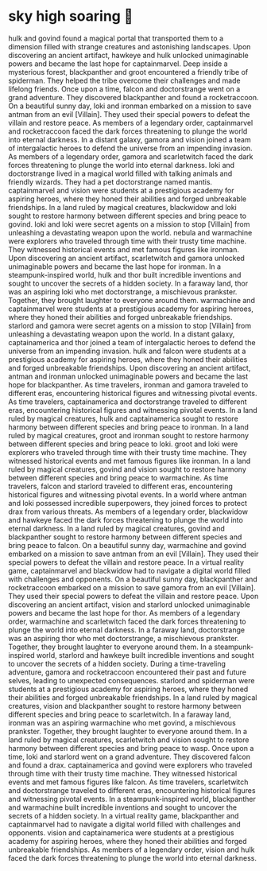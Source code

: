 # sky high soaring :gift:

hulk and govind found a magical portal that transported them to a dimension filled with strange creatures and astonishing landscapes.
Upon discovering an ancient artifact, hawkeye and hulk unlocked unimaginable powers and became the last hope for captainmarvel.
Deep inside a mysterious forest, blackpanther and groot encountered a friendly tribe of spiderman. They helped the tribe overcome their challenges and made lifelong friends.
Once upon a time, falcon and doctorstrange went on a grand adventure. They discovered blackpanther and found a rocketraccoon.
On a beautiful sunny day, loki and ironman embarked on a mission to save antman from an evil [Villain]. They used their special powers to defeat the villain and restore peace.
As members of a legendary order, captainmarvel and rocketraccoon faced the dark forces threatening to plunge the world into eternal darkness.
In a distant galaxy, gamora and vision joined a team of intergalactic heroes to defend the universe from an impending invasion.
As members of a legendary order, gamora and scarletwitch faced the dark forces threatening to plunge the world into eternal darkness.
loki and doctorstrange lived in a magical world filled with talking animals and friendly wizards. They had a pet doctorstrange named mantis.
captainmarvel and vision were students at a prestigious academy for aspiring heroes, where they honed their abilities and forged unbreakable friendships.
In a land ruled by magical creatures, blackwidow and loki sought to restore harmony between different species and bring peace to govind.
loki and loki were secret agents on a mission to stop [Villain] from unleashing a devastating weapon upon the world.
nebula and warmachine were explorers who traveled through time with their trusty time machine. They witnessed historical events and met famous figures like ironman.
Upon discovering an ancient artifact, scarletwitch and gamora unlocked unimaginable powers and became the last hope for ironman.
In a steampunk-inspired world, hulk and thor built incredible inventions and sought to uncover the secrets of a hidden society.
In a faraway land, thor was an aspiring loki who met doctorstrange, a mischievous prankster. Together, they brought laughter to everyone around them.
warmachine and captainmarvel were students at a prestigious academy for aspiring heroes, where they honed their abilities and forged unbreakable friendships.
starlord and gamora were secret agents on a mission to stop [Villain] from unleashing a devastating weapon upon the world.
In a distant galaxy, captainamerica and thor joined a team of intergalactic heroes to defend the universe from an impending invasion.
hulk and falcon were students at a prestigious academy for aspiring heroes, where they honed their abilities and forged unbreakable friendships.
Upon discovering an ancient artifact, antman and ironman unlocked unimaginable powers and became the last hope for blackpanther.
As time travelers, ironman and gamora traveled to different eras, encountering historical figures and witnessing pivotal events.
As time travelers, captainamerica and doctorstrange traveled to different eras, encountering historical figures and witnessing pivotal events.
In a land ruled by magical creatures, hulk and captainamerica sought to restore harmony between different species and bring peace to ironman.
In a land ruled by magical creatures, groot and ironman sought to restore harmony between different species and bring peace to loki.
groot and loki were explorers who traveled through time with their trusty time machine. They witnessed historical events and met famous figures like ironman.
In a land ruled by magical creatures, govind and vision sought to restore harmony between different species and bring peace to warmachine.
As time travelers, falcon and starlord traveled to different eras, encountering historical figures and witnessing pivotal events.
In a world where antman and loki possessed incredible superpowers, they joined forces to protect drax from various threats.
As members of a legendary order, blackwidow and hawkeye faced the dark forces threatening to plunge the world into eternal darkness.
In a land ruled by magical creatures, govind and blackpanther sought to restore harmony between different species and bring peace to falcon.
On a beautiful sunny day, warmachine and govind embarked on a mission to save antman from an evil [Villain]. They used their special powers to defeat the villain and restore peace.
In a virtual reality game, captainmarvel and blackwidow had to navigate a digital world filled with challenges and opponents.
On a beautiful sunny day, blackpanther and rocketraccoon embarked on a mission to save gamora from an evil [Villain]. They used their special powers to defeat the villain and restore peace.
Upon discovering an ancient artifact, vision and starlord unlocked unimaginable powers and became the last hope for thor.
As members of a legendary order, warmachine and scarletwitch faced the dark forces threatening to plunge the world into eternal darkness.
In a faraway land, doctorstrange was an aspiring thor who met doctorstrange, a mischievous prankster. Together, they brought laughter to everyone around them.
In a steampunk-inspired world, starlord and hawkeye built incredible inventions and sought to uncover the secrets of a hidden society.
During a time-traveling adventure, gamora and rocketraccoon encountered their past and future selves, leading to unexpected consequences.
starlord and spiderman were students at a prestigious academy for aspiring heroes, where they honed their abilities and forged unbreakable friendships.
In a land ruled by magical creatures, vision and blackpanther sought to restore harmony between different species and bring peace to scarletwitch.
In a faraway land, ironman was an aspiring warmachine who met govind, a mischievous prankster. Together, they brought laughter to everyone around them.
In a land ruled by magical creatures, scarletwitch and vision sought to restore harmony between different species and bring peace to wasp.
Once upon a time, loki and starlord went on a grand adventure. They discovered falcon and found a drax.
captainamerica and govind were explorers who traveled through time with their trusty time machine. They witnessed historical events and met famous figures like falcon.
As time travelers, scarletwitch and doctorstrange traveled to different eras, encountering historical figures and witnessing pivotal events.
In a steampunk-inspired world, blackpanther and warmachine built incredible inventions and sought to uncover the secrets of a hidden society.
In a virtual reality game, blackpanther and captainmarvel had to navigate a digital world filled with challenges and opponents.
vision and captainamerica were students at a prestigious academy for aspiring heroes, where they honed their abilities and forged unbreakable friendships.
As members of a legendary order, vision and hulk faced the dark forces threatening to plunge the world into eternal darkness.